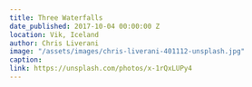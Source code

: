 ```yaml
---
title: Three Waterfalls
date_published: 2017-10-04 00:00:00 Z
location: Vik, Iceland
author: Chris Liverani
image: "/assets/images/chris-liverani-401112-unsplash.jpg"
caption: 
link: https://unsplash.com/photos/x-1rQxLUPy4
---
```


